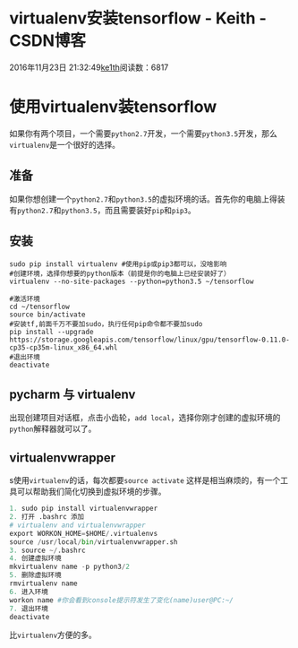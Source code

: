 # virtualenv安装tensorflow - Keith - CSDN博客





2016年11月23日 21:32:49[ke1th](https://me.csdn.net/u012436149)阅读数：6817








# 使用virtualenv装tensorflow

如果你有两个项目，一个需要`python2.7`开发，一个需要`python3.5`开发，那么`virtualenv`是一个很好的选择。

## 准备

如果你想创建一个`python2.7`和`python3.5`的虚拟环境的话。首先你的电脑上得装有`python2.7`和`python3.5`，而且需要装好`pip`和`pip3`。

## 安装

```
sudo pip install virtualenv #使用pip或pip3都可以，没啥影响
#创建环境，选择你想要的python版本（前提是你的电脑上已经安装好了）
virtualenv --no-site-packages --python=python3.5 ~/tensorflow

#激活环境
cd ~/tensorflow
source bin/activate
#安装tf,前面千万不要加sudo，执行任何pip命令都不要加sudo
pip install --upgrade https://storage.googleapis.com/tensorflow/linux/gpu/tensorflow-0.11.0-cp35-cp35m-linux_x86_64.whl
#退出环境
deactivate
```

## pycharm 与 virtualenv

出现创建项目对话框，点击小齿轮，`add local`，选择你刚才创建的虚拟环境的`python`解释器就可以了。

## virtualenvwrapper

s使用`virtualenv`的话，每次都要`source activate` 这样是相当麻烦的，有一个工具可以帮助我们简化切换到虚拟环境的步骤。

```python
1. sudo pip install virtualenvwrapper
2. 打开 .bashrc 添加
# virtualenv and virtualenvwrapper
export WORKON_HOME=$HOME/.virtualenvs
source /usr/local/bin/virtualenvwrapper.sh
3. source ~/.bashrc
4. 创建虚拟环境
mkvirtualenv name -p python3/2
5. 删除虚拟环境
rmvirtualenv name
6. 进入环境
workon name #你会看到console提示符发生了变化(name)user@PC:~/
7. 退出环境
deactivate
```

比`virtualenv`方便的多。



